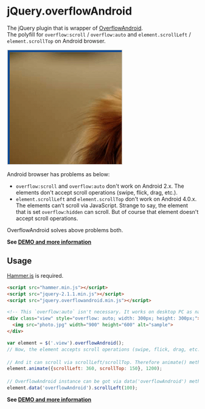 # jQuery.overflowAndroid

The jQuery plugin that is wrapper of [OverflowAndroid](http://anseki.github.io/overflow-android/).  
The polyfill for `overflow:scroll` / `overflow:auto` and `element.scrollLeft` / `element.scrollTop` on Android browser.

[![ss-01](ss-01.gif)](http://anseki.github.io/overflow-android/)

Android browser has problems as below:

- `overflow:scroll` and `overflow:auto` don't work on Android 2.x. The elements don't accept scroll operations (swipe, flick, drag, etc.).
- `element.scrollLeft` and `element.scrollTop` don't work on Android 4.0.x. The elements can't scroll via JavaScript. Strange to say, the element that is set `overflow:hidden` can scroll. But of course that element doesn't accept scroll operations.

OverflowAndroid solves above problems both.

**See <a href="http://anseki.github.io/overflow-android/">DEMO and more information</a>**

## Usage
[Hammer.js](http://hammerjs.github.io/) is required.

```html
<script src="hammer.min.js"></script>
<script src="jquery-2.1.1.min.js"></script>
<script src="jquery.overflowandroid.min.js"></script>
```

```html
<!-- This `overflow:auto` isn't necessary. It works on desktop PC as native. -->
<div class="view" style="overflow: auto; width: 300px; height: 300px;">   <!-- Like an iframe window -->
  <img src="photo.jpg" width="900" height="600" alt="sample">             <!-- Like an iframe document -->
</div>
```

```js
var element = $('.view').overflowAndroid();
// Now, the element accepts scroll operations (swipe, flick, drag, etc.).

// And it can scroll via scrollLeft/scrollTop. Therefore animate() method works.
element.animate({scrollLeft: 360, scrollTop: 150}, 1200);

// OverflowAndroid instance can be got via data('overflowAndroid') method.
element.data('overflowAndroid').scrollLeft(100);
```
**See <a href="http://anseki.github.io/overflow-android/">DEMO and more information</a>**
